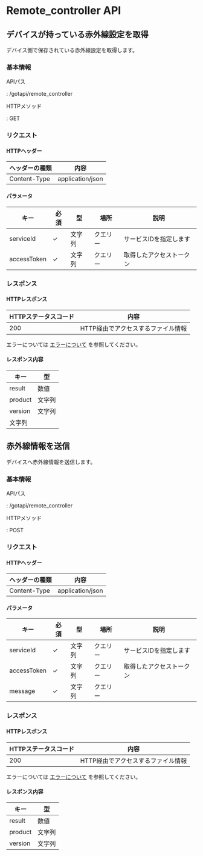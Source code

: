 <h1>Remote_controller API</h1>


<h2>デバイスが持っている赤外線設定を取得</h2>


<p>デバイス側で保存されている赤外線設定を取得します。</p>


<h3>基本情報</h3>


<p>APIパス</p>

<p>: /gotapi/remote_controller</p>


<p>HTTPメソッド</p>

<p>: GET</p>


<h3>リクエスト</h3>


<h4>HTTPヘッダー</h4>


|ヘッダーの種類|内容|
|----------------|----------------|
|Content-Type|application/json|

<h4>パラメータ</h4>


|キー|必須|型|場所|説明|
|-----|-----|-----|-----|-----|
|serviceId|✓|文字列|クエリー|サービスIDを指定します|
|accessToken|✓|文字列|クエリー|取得したアクセストークン|

<h3>レスポンス</h3>


<h4>HTTPレスポンス</h4>


|HTTPステータスコード|内容|
|-----|-----|
|200|HTTP経由でアクセスするファイル情報|

<p>エラーについては <a href="./error.md">エラーについて</a> を参照してください。</p>



<h4>レスポンス内容</h4>


|キー|型|
|-----|-----|
|result|数値|
|product|文字列|
|version|文字列|
|文字列|

<h2>赤外線情報を送信</h2>


<p>デバイスへ赤外線情報を送信します。</p>


<h3>基本情報</h3>


<p>APIパス</p>

<p>: /gotapi/remote_controller</p>


<p>HTTPメソッド</p>

<p>: POST</p>


<h3>リクエスト</h3>


<h4>HTTPヘッダー</h4>


|ヘッダーの種類|内容|
|----------------|----------------|
|Content-Type|application/json|

<h4>パラメータ</h4>


|キー|必須|型|場所|説明|
|-----|-----|-----|-----|-----|
|serviceId|✓|文字列|クエリー|サービスIDを指定します|
|accessToken|✓|文字列|クエリー|取得したアクセストークン|
|message|✓|文字列|クエリー|

<h3>レスポンス</h3>


<h4>HTTPレスポンス</h4>


|HTTPステータスコード|内容|
|-----|-----|
|200|HTTP経由でアクセスするファイル情報|

<p>エラーについては <a href="./error.md">エラーについて</a> を参照してください。</p>



<h4>レスポンス内容</h4>


|キー|型|
|-----|-----|
|result|数値|
|product|文字列|
|version|文字列|
